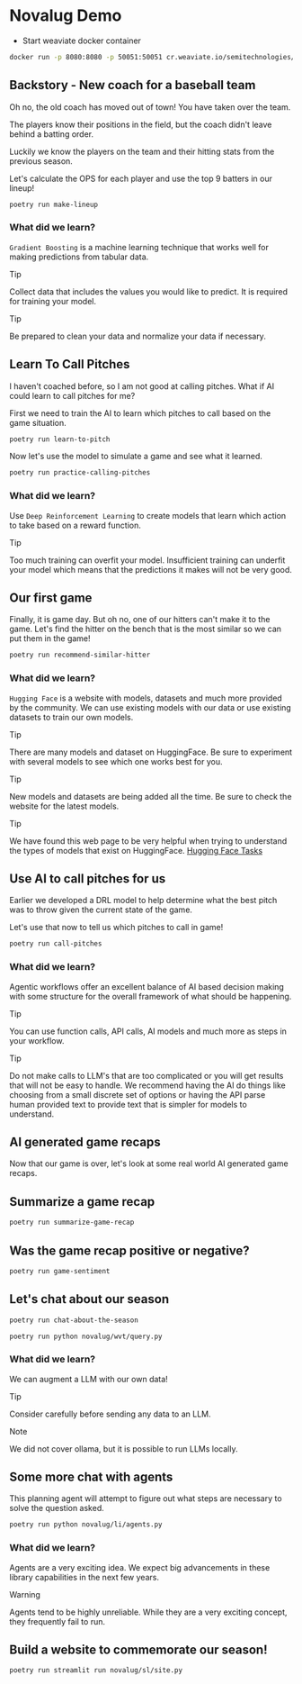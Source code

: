 # Novalug Demo

- Start weaviate docker container

```bash
docker run -p 8080:8080 -p 50051:50051 cr.weaviate.io/semitechnologies/weaviate:1.27.2
```

## Backstory - New coach for a baseball team

Oh no, the old coach has moved out of town! You have taken over the team.

The players know their positions in the field, but the coach didn't leave behind a batting order.

Luckily we know the players on the team and their hitting stats from the previous season.

Let's calculate the OPS for each player and use the top 9 batters in our lineup!

```bash
poetry run make-lineup
```

### What did we learn?

`Gradient Boosting` is a machine learning technique that works well for making predictions from tabular data. 

> [!TIP]
> Collect data that includes the values you would like to predict. It is required for training your model.

> [!TIP]
> Be prepared to clean your data and normalize your data if necessary.

## Learn To Call Pitches

I haven't coached before, so I am not good at calling pitches. What if AI could learn to call pitches for me?

First we need to train the AI to learn which pitches to call based on the game situation.

```bash
poetry run learn-to-pitch
```

Now let's use the model to simulate a game and see what it learned.

```bash
poetry run practice-calling-pitches
```

### What did we learn?

Use `Deep Reinforcement Learning` to create models that learn which action to take based on a reward function. 

> [!TIP]
> Too much training can overfit your model. Insufficient training can underfit your model which means that the predictions it makes will not be very good.

## Our first game

Finally, it is game day. But oh no, one of our hitters can't make it to the game. Let's find the hitter on the bench that is the most similar so we can put them in the game!

```bash
poetry run recommend-similar-hitter
```

### What did we learn?

`Hugging Face` is a website with models, datasets and much more provided by the community. We can use existing models with our data or use existing datasets to train our own models.

> [!TIP]
> There are many models and dataset on HuggingFace. Be sure to experiment with several models to see which one works best for you.

> [!TIP]
> New models and datasets are being added all the time. Be sure to check the website for the latest models.

> [!TIP]
> We have found this web page to be very helpful when trying to understand the types of models that exist on HuggingFace. [Hugging Face Tasks](https://huggingface.co/tasks)

## Use AI to call pitches for us

Earlier we developed a DRL model to help determine what the best pitch was to throw given the current state of the game.

Let's use that now to tell us which pitches to call in game!

```bash
poetry run call-pitches
```

### What did we learn?

Agentic workflows offer an excellent balance of AI based decision making with some structure for the overall framework of what should be happening.

> [!TIP]
> You can use function calls, API calls, AI models and much more as steps in your workflow.

> [!TIP]
> Do not make calls to LLM's that are too complicated or you will get results that will not be easy to handle. We recommend having the AI do things like choosing from a small discrete set of options or having the API parse human provided text to provide text that is simpler for models to understand.

## AI generated game recaps

Now that our game is over, let's look at some real world AI generated game recaps.

## Summarize a game recap

```bash
poetry run summarize-game-recap
```

## Was the game recap positive or negative?

```bash
poetry run game-sentiment
```

## Let's chat about our season

```bash
poetry run chat-about-the-season
```

```bash
poetry run python novalug/wvt/query.py
```

### What did we learn?

We can augment a LLM with our own data!

> [!TIP]
> Consider carefully before sending any data to an LLM.

> [!NOTE]
> We did not cover ollama, but it is possible to run LLMs locally.

## Some more chat with agents

This planning agent will attempt to figure out what steps are necessary to solve the question asked.

```bash
poetry run python novalug/li/agents.py
```

### What did we learn?

Agents are a very exciting idea. We expect big advancements in these library capabilities in the next few years.

> [!WARNING]
> Agents tend to be highly unreliable. While they are a very exciting concept, they frequently fail to run.

## Build a website to commemorate our season!

```bash
poetry run streamlit run novalug/sl/site.py
```